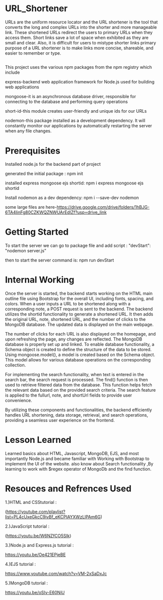 # URL_Shortener

URLs are the uniform resource locator and the URL shortener is the tool that converts the long and complex URLs into the shorter and more manageable link. These shortened URLs redirect the users to primary URLs when they access them. Short links save a lot of space when exhibited as they are small and clear. Also, it is difficult for users to mistype shorter links primary purpose of a URL shortener is to make links more concise, shareable, and easier to remember or type.
## 

This project uses the various npm packages from the npm registry which include 

express-backend web application framework for Node.js used for building web applications

mongoose-it is an asynchronous database driver, responsible for connecting to the database and performing query operations

short-id-this module creates user-friendly and unique ids for our URLs

nodemon-this package installed as a development dependency. It will constantly monitor our applications by automatically restarting the server when any file changes.

# Prerequisites

Installed node.js for the backend part of project 

generated the initial package : npm init

installed express mongoose ejs shortid: npm i express mongoose ejs shortid

Install nodemon as a dev dependency: npm i --save-dev nodemon

some large files are here-https://drive.google.com/drive/folders/1hBJG-6TA4linFg80CZKWQZNWUArEdIZf?usp=drive_link

# Getting Started 

To start the server we can go to package file and add script : "devStart": "nodemon server.js"

then to start the server command is: npm run devStart

# Internal Working 

Once the server is started, the backend starts working on the HTML main outline file using Bootstrap for the overall UI, including fonts, spacing, and colors. When a user inputs a URL to be shortened along with a corresponding note, a POST request is sent to the backend. The backend utilizes the shortid functionality to generate a shortened URL. It then adds the original URL, note, shortened URL, and the number of clicks to the MongoDB database. The updated data is displayed on the main webpage.

The number of clicks for each URL is also displayed on the homepage, and upon refreshing the page, any changes are reflected. The MongoDB database is properly set up and linked. To enable database functionality, a Schema object is created to define the structure of the data to be stored. Using mongoose.model(), a model is created based on the Schema object. This model allows for various database operations on the corresponding collection.

For implementing the search functionality, when text is entered in the search bar, the search request is processed. The find() function is then used to retrieve filtered data from the database. This function helps fetch the relevant data based on the provided search criteria. The search feature is applied to the fullurl, note, and shortUrl fields to provide user convenience.

By utilizing these components and functionalities, the backend efficiently handles URL shortening, data storage, retrieval, and search operations, providing a seamless user experience on the frontend.

# Lesson Learned 

Learned basics about HTML, Javascript, MongoDB, EJS, and most importantly Node.js and became familiar with Working with Bootstrap to implement the UI of the website. also know about Search functionality ,By learning to work with $regex operator of MongoDb and the find function.

# Resouces and Refrences Used

1.)HTML and CSStutorial :

(https://youtube.com/playlist?list=PL4cUxeGkcC9ivBf_eKCPIAYXWzLlPAm6G)

2.)JavaScript tutorial :

(https://youtu.be/W6NZfCO5SIk)

3.)Node.js and Express.js tutorial :

https://youtu.be/Oe421EPjeBE

4.)EJS tutorial :

https://www.youtube.com/watch?v=VM-2xSaDxJc

5.)MongoDB tutorial :

https://youtu.be/oSIv-E60NiU
